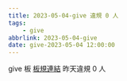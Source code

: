 ```yaml
---
title: 2023-05-04-give 違規 0 人
tags:
    - give
abbrlink: 2023-05-04-give
date: give-2023-05-04 12:00:00
---
```

give 板 [板規連結](https://www.ptt.cc/bbs/give/M.1612495900.A.C32.html)
昨天違規 0 人
